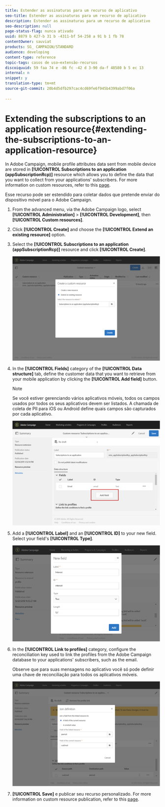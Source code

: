 ```yaml
---
title: Estender as assinaturas para um recurso de aplicativo
seo-title: Estender as assinaturas para um recurso de aplicativo
description: Estender as assinaturas para um recurso de aplicativo
seo-description: null
page-status-flag: nunca ativado
uuid: 8879 b 427-b 31 b -4311-bf 54-258 a 91 b 1 fb 78
contentOwner: sauviat
products: SG_ CAMPAIGN/STANDARD
audience: developing
content-type: reference
topic-tags: casos de uso—extensão-recursos
discoiquuid: 59 faa 74 e -86 fc -42 d 3-90 da-f 48580 b 5 ec 13
internal: n
snippet: y
translation-type: tm+mt
source-git-commit: 20b4d5dfb297cac4cd69fe6f945b4399abd7f06a

---
```



# Extending the subscriptions to an application resource{#extending-the-subscriptions-to-an-application-resource}

In Adobe Campaign, mobile profile attributes data sent from mobile device are stored in **[!UICONTROL Subscriptions to an application (appSubscriptionRcp)]** resource which allows you to define the data that you want to collect from your applications' subscribers. For more information on custom resources, refer to this [page](../../developing/using/key-steps-to-add-a-resource.md).

Esse recurso pode ser estendido para coletar dados que pretende enviar do dispositivo móvel para o Adobe Campaign.

1. From the advanced menu, via the Adobe Campaign logo, select **[!UICONTROL Administration]** &gt; **[!UICONTROL Development]**, then **[!UICONTROL Custom resources]**.
1. Click **[!UICONTROL Create]** and choose the **[!UICONTROL Extend an existing resource]** option.
1. Select the **[!UICONTROL Subscriptions to an application (appSubscriptionRcp)]** resource and click **[!UICONTROL Create]**.

   ![](assets/in_app_personal_data_4.png)

1. In the **[!UICONTROL Fields]** category of the **[!UICONTROL Data structure]** tab, define the customer data that you want to retrieve from your mobile application by clicking the **[!UICONTROL Add field]** button.

   >[!NOTE]
   >
   >Se você estiver gerenciando vários aplicativos móveis, todos os campos usados por todos os seus aplicativos devem ser listados. A chamada de coleta de PII para iOS ou Android define quais campos são capturados por cada aplicativo.

   ![](assets/in_app_personal_data.png)

1. Add a **[!UICONTROL Label]** and an **[!UICONTROL ID]** to your new field. Select your field's **[!UICONTROL Type]**.

   ![](assets/schema_extension_uc9.png)

1. In the **[!UICONTROL Link to profiles]** category, configure the reconciliation key used to link the profiles from the Adobe Campaign database to your applications' subscribers, such as the email.

   Observe que para suas mensagens no aplicativo você só pode definir uma chave de reconciliação para todos os aplicativos móveis.

   ![](assets/in_app_personal_data_3.png)

1. **[!UICONTROL Save]** e publicar seu recurso personalizado. For more information on custom resource publication, refer to this [page](../../developing/using/updating-the-database-structure.md#publishing-a-custom-resource).

